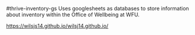 #thrive-inventory-gs Uses googlesheets as databases to store information about inventory within the Office of Wellbeing at WFU.

https://wilsjs14.github.io/wilsj14.github.io/
